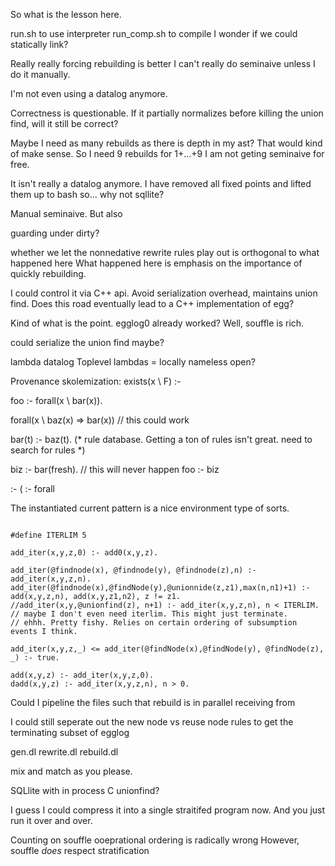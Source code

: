 So what is the lesson here.

run.sh to use interpreter
run_comp.sh to compile
I wonder if we could statically link?


Really really forcing rebuilding is better
I can't really do seminaive unless I do it manually.

I'm not even using a datalog anymore.



Correctness is questionable. If it partially normalizes before killing the union find, will it still be correct?

Maybe I need as many rebuilds as there is depth in my ast? That would kind of make sense.
So I need 9 rebuilds for 1+...+9
I am not geting seminaive for free.

It isn't really a datalog anymore. I have removed all fixed points and lifted them up to bash
so... why not sqllite?

Manual seminaive.
But also 

guarding under dirty?

whether we let the nonnedative rewrite rules play out is orthogonal to what happened here
What happened here is emphasis on the importance of quickly rebuilding.

I could control it via C++ api. Avoid serialization overhead, maintains union find.
Does this road eventually lead to a C++ implementation of egg?

Kind of what is the point. egglog0 already worked?
Well, souffle is rich.

could serialize the union find maybe?


lambda datalog
Toplevel lambdas = locally nameless open?

Provenance skolemization:
exists(x \ F) :- 

foo :- forall(x \ bar(x)).


forall(x \ baz(x) => bar(x)) // this could work

bar(t) :- baz(t). (* rule database. Getting a ton of rules isn't great. need to search for rules *)


biz :- bar(fresh). // this will never happen
foo :- biz

:- ( :- forall

The instantiated current pattern is a nice environment type of sorts.

```

#define ITERLIM 5

add_iter(x,y,z,0) :- add0(x,y,z).

add_iter(@findnode(x), @findnode(y), @findnode(z),n) :- add_iter(x,y,z,n).
add_iter(@findnode(x),@findNode(y),@unionnide(z,z1),max(n,n1)+1) :- add(x,y,z,n), add(x,y,z1,n2), z != z1.
//add_iter(x,y,@unionfind(z), n+1) :- add_iter(x,y,z,n), n < ITERLIM.
// maybe I don't even need iterlim. This might just terminate.
// ehhh. Pretty fishy. Relies on certain ordering of subsumption events I think.

add_iter(x,y,z,_) <= add_iter(@findNode(x),@findNode(y), @findNode(z), _) :- true.

add(x,y,z) :- add_iter(x,y,z,0).
dadd(x,y,z) :- add_iter(x,y,z,n), n > 0.
```

Could I pipeline the files such that rebuild is in parallel receiving from 

I could still seperate out the new node vs reuse node rules to get the terminating subset of egglog

gen.dl
rewrite.dl
rebuild.dl

mix and match as you please.

SQLlite with in process C unionfind?

I guess I could compress it into a single straitifed program now.
And you just run it over and over.


Counting on souffle ooeprational ordering is radically wrong
However, souffle _does_ respect stratification
